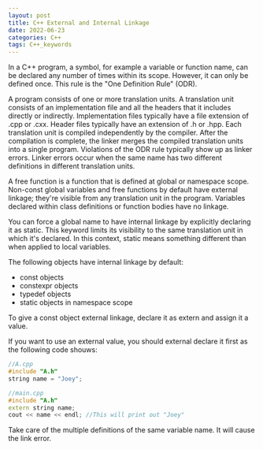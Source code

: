 ```yaml
---
layout: post
title: C++ External and Internal Linkage
date: 2022-06-23
categories: C++
tags: C++_keywords
---
```


In a C++ program, a symbol, for example a variable or function name, can be declared any number of times within its scope. However, it can only be defined once. This rule is the "One Definition Rule" (ODR).

A program consists of one or more translation units. A translation unit consists of an implementation file and all the headers that it includes directly or indirectly. Implementation files typically have a file extension of .cpp or .cxx. Header files typically have an extension of .h or .hpp. Each translation unit is compiled independently by the compiler. After the compilation is complete, the linker merges the compiled translation units into a single program. Violations of the ODR rule typically show up as linker errors. Linker errors occur when the same name has two different definitions in different translation units.

A free function is a function that is defined at global or namespace scope. Non-const global variables and free functions by default have external linkage; they're visible from any translation unit in the program. Variables declared within class definitions or function bodies have no linkage.

You can force a global name to have internal linkage by explicitly declaring it as static. This keyword limits its visibility to the same translation unit in which it's declared. In this context, static means something different than when applied to local variables.

The following objects have internal linkage by default:

* const objects
* constexpr objects
* typedef objects
* static objects in namespace scope

To give a const object external linkage, declare it as extern and assign it a value.

If you want to use an external value, you should external declare it first as the following code shouws:

```cpp
//A.cpp
#include "A.h"
string name = "Joey";

//main.cpp
#include "A.h"
extern string name;
cout << name << endl; //This will print out "Joey"
```

Take care of the multiple definitions of the same variable name. It will cause the link error.
